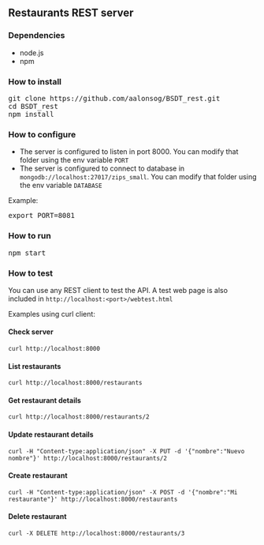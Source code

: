 ## Restaurants REST server

### Dependencies

- node.js
- npm

### How to install

<pre>
git clone https://github.com/aalonsog/BSDT_rest.git
cd BSDT_rest
npm install
</pre>

### How to configure

+ The server is configured to listen in port 8000. You can modify that folder using the env variable `PORT`
+ The server is configured to connect to database in `mongodb://localhost:27017/zips_small`. You can modify that folder using the env variable `DATABASE`

Example:
<pre>
export PORT=8081
</pre>

### How to run

<pre>
npm start
</pre>

### How to test

You can use any REST client to test the API. A test web page is also included in `http://localhost:<port>/webtest.html`

Examples using curl client:

#### Check server
	curl http://localhost:8000

#### List restaurants
	curl http://localhost:8000/restaurants

#### Get restaurant details
	curl http://localhost:8000/restaurants/2

#### Update restaurant details
	curl -H "Content-type:application/json" -X PUT -d '{"nombre":"Nuevo nombre"}' http://localhost:8000/restaurants/2

#### Create restaurant
	curl -H "Content-type:application/json" -X POST -d '{"nombre":"Mi restaurante"}' http://localhost:8000/restaurants

#### Delete restaurant
	curl -X DELETE http://localhost:8000/restaurants/3
